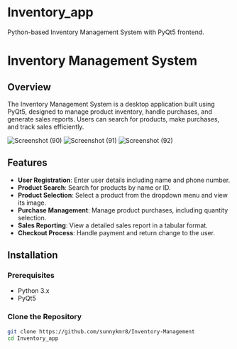 # Inventory_app
Python-based Inventory Management System with PyQt5 frontend.
# Inventory Management System

## Overview
The Inventory Management System is a desktop application built using PyQt5, designed to manage product inventory, handle purchases, and generate sales reports. Users can search for products, make purchases, and track sales efficiently.

![Screenshot (90)](https://github.com/user-attachments/assets/76a4f211-5d33-436e-8cb0-9cd15262ad8e)
![Screenshot (91)](https://github.com/user-attachments/assets/e781791b-46dc-47c3-acc5-523406067f3d)
![Screenshot (92)](https://github.com/user-attachments/assets/acaad680-7af3-4173-8595-ea1b906032f8)


## Features
- **User Registration**: Enter user details including name and phone number.
- **Product Search**: Search for products by name or ID.
- **Product Selection**: Select a product from the dropdown menu and view its image.
- **Purchase Management**: Manage product purchases, including quantity selection.
- **Sales Reporting**: View a detailed sales report in a tabular format.
- **Checkout Process**: Handle payment and return change to the user.

## Installation

### Prerequisites
- Python 3.x
- PyQt5

### Clone the Repository
```bash
git clone https://github.com/sunnykmr8/Inventory-Management
cd Inventory_app

